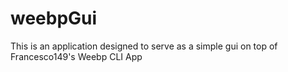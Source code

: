 # weebpGui
This is an application designed to serve as a simple gui on top of Francesco149's Weebp CLI App
